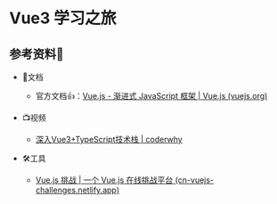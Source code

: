 # Vue3 学习之旅



## 参考资料🎁

- 📃文档
  - 官方文档👍：[Vue.js - 渐进式 JavaScript 框架 | Vue.js (vuejs.org)](https://cn.vuejs.org/) 


- 📺视频
  - [深入Vue3+TypeScript技术栈 | coderwhy](https://www.alipan.com/s/YFZpEeQmju4)

- 🛠️工具
  - [Vue.js 挑战 | 一个 Vue.js 在线挑战平台 (cn-vuejs-challenges.netlify.app)](https://cn-vuejs-challenges.netlify.app/)

